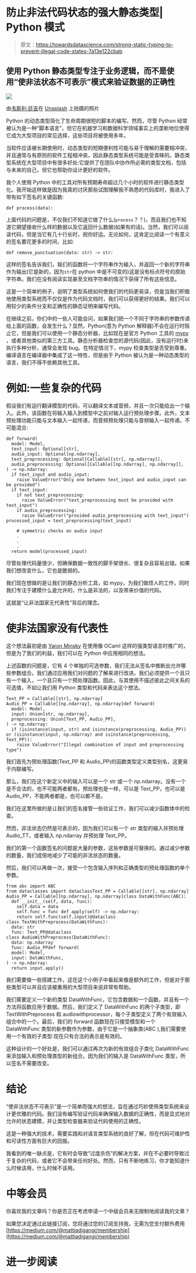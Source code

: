 # 防止非法代码状态的强大静态类型| Python 模式

> 原文：<https://towardsdatascience.com/strong-static-typing-to-prevent-illegal-code-states-7a13e122cbab>

## 使用 Python 静态类型专注于业务逻辑，而不是使用“使非法状态不可表示”模式来验证数据的正确性

![](img/e2ec7e05bd0ee0b4a43077be58e9c4b6.png)

由[韦斯利·廷吉](https://unsplash.com/@wesleyphotography?utm_source=medium&utm_medium=referral)在 [Unsplash](https://unsplash.com?utm_source=medium&utm_medium=referral) 上拍摄的照片

Python 的动态类型简化了生命周期很短的脚本的编写。然而，尽管 Python 经常被认为是一种“脚本语言”，但它在机器学习和数据科学领域事实上的垄断地位使得它成为大型项目的常见选择，这些项目将被使用多年。

当软件应该被长期使用时，动态类型的短期便利性可能与易于理解的需要相冲突，并且通常与有原则的软件工程相冲突，因此静态类型系统可能是受青睐的。静态类型系统在大型项目中有很多好处:它提供了在团队中协作所必需的类型文档，包括与未来的自己，但它也帮助你设计更好的软件。

我个人使用 Python 中的工具对所有预期寿命超过几个小时的软件进行静态类型化。我开始这样做是因为我真的讨厌那些试图理解我不熟悉的代码库时，我进入了带有如下签名的关键函数:

```
def process(data):
```

上面代码的问题是，不仅我们不知道它做了什么(`process`？？)，而且我们也不知道它期望接收什么样的数据以及它返回什么数据(如果有的话)。当然，我们可以阅读代码，但是当它有几十行长时，祝你好运。无论如何，这肯定比阅读一个有意义的签名要花更多的时间，比如:

```
def remove_punctuation(data: str) -> str:
```

这样的签名告诉我们，我们的函数将一个字符串作为输入，并返回一个新的字符串作为输出(它是新的，因为`str`在 python 中是不可变的)这是没有标点符号的原始字符串。我们在没有阅读实现甚至文档字符串的情况下获得了所有这些信息。

这是一个简单的例子，说明了类型系统如何使我们的代码更易读，但是当我们积极地使用类型系统而不仅仅是作为代码文档时，我们可以获得更好的结果。我们可以用较少的条件分支和正确性的静态证明来编写代码。

在继续之前，你们中的一些人可能会问，如果我们把一个不同于字符串的参数传递给上面的函数，会发生什么？显然，Python(意为 Python 解释器)不会在运行时阻止它，但是我们可以使用一个静态分析器，比如现在是官方 Python 工具的 [mypy](https://github.com/python/mypy) ，或者其他类似的第三方工具。静态分析器检查您的源代码(因此，没有运行时)来执行多种分析，通常会发现 bug。在特定情况下，mypy 检查类型是否受到尊重。编译语言在编译器中集成了这一特性，但是由于 Python 被认为是一种动态类型的语言，我们不得不依赖其他工具。

# 例如:一些复杂的代码

假设我们有运行翻译模型的代码，可以翻译文本或音频，并且一次只能给出一个输入。此外，该函数在将输入输入到模型中之前对输入运行预处理步骤。此外，文本预处理功能只能与文本输入一起传递，而音频预处理只能与音频输入一起传递。不可能混合:

```
def forward(
  model: Model, 
  text_input: Optional[str], 
  audio_input: Optional[np.ndarray],
  text_preprocessing: Optional[Callable[[str], np.ndarray]],
  audio_preprocessing: Optional[Callable[[np.ndarray], np.ndarray]],
) -> np.ndarray:
  if text_input and audio_input:
    raise ValueError("Only one between text_input and audio_input can be provided")
  if text_input:
    if not text_preprocessing:
      raise ValueError("text_preprocessing must be provided with text_input")
    if audio_preprocessing:
      raise ValueError("provided audio_preprocessing with text_input") processed_input = text_preprocessing(text_input)

    # symmetric checks on audio input
    .
    .
    .
  return model(processed_input)
```

尽管处理代码量很少，但确保数据一致性的脚手架很长、很复杂且容易出错。如果我们想改变什么，它也是脆弱的。

</machine-translation-evaluation-with-cometinho-c89880731409>  

我们现在想做的是让我们的静态分析工具，如 mypy，为我们做烦人的工作，同时我们专注于建模什么是允许的，什么是非法的，以及带来价值的代码。

这就是“让非法国家无代表性”背后的理念。

# 使非法国家没有代表性

这个想法最初是由 [Yaron Minsky](https://blog.janestreet.com/effective-ml-revisited/) 在使用像 OCaml 这样的强类型语言时推广的，但是为了我们的利益，我们可以在 Python 中应用相同的想法。

上述函数的问题是，它有 4 个单独的可选参数，我们无法从签名中推断出允许哪些参数组合。我们通过应用我们对问题的了解来进行改进。我们必须提供一个且只有一个输入，一个且只有一个预处理函数。因此，与其使用不描述彼此之间关系的可选值，不如让我们用 Python 类型和代码来表达这个想法。

```
Text_PP = Callable[[str], np.ndarray]
Audio_PP = Callable[[np.ndarray], np.ndarray]def forward(
  model: Model, 
  input: Union[str, np.ndarray], 
  preprocessing: Union[Text_PP, Audio_PP],
) -> np.ndarray:
  if (isinstance(input, str) and isinstance(preprocessing, Audio_PP)) or (isinstance(input, np.ndarray) and isinstance(preprocessing, Text_PP)):
    raise ValueError("Illegal combination of input and preprocessing type")
```

我们首先为预处理函数(Text_PP 和 Audio_PP)的函数类型定义类型别名，这更易于内联编写。

那么，我们在这个新定义中的输入可以是一个 str 或一个 np.ndarray。没有一个是不合法的，也不可能两者都有。预处理也是一样，可以是 Text_PP，也可以是 Audio_PP，不能两者都是，也可以都不是。

我们在这里所做的是让我们的签名接管一些验证工作，我们可以减少函数体中的检查。

然而，非法状态仍然是可表示的，因为我们可以有一个 str 类型的输入并预处理 Audio_TT，或者输入 np.ndarray 并预处理 Text_PP。

我们的第一个函数签名的问题是大量的参数，这些参数是可替换的。通过减少参数的数量，我们成倍地减少了可能的非法状态的数量。

然后，我们可以再做一次，接受一个包含输入序列和正确类型的预处理函数的单个参数。

```
from abc import ABC
from dataclasses import dataclassText_PP = Callable[[str], np.ndarray]
Audio_PP = Callable[[np.ndarray], np.ndarray]class DataWithFunc(ABC):
  def __init__(self, data, func):
    self.data = data
    self.func = func def apply(self) -> np.ndarray:
    return self.func(self.input)@dataclass
class TextWithPreprocess(DataWithFunc):
  data: str
  func: Text_PP@dataclass
class AudioWithPreprocess(DataWithFunc):
  data: np.ndarray
  func: Audio_PPdef forward(
  model: Model, 
  input: DataWithFunc, 
) -> np.ndarray:
  return input.apply()
```

我们需要做一些搭建工作，这在这个小例子中看起来像是额外的工作，但是对于那些类型可以并且应该被重用的大型项目来说非常有帮助。

我们需要定义一个新的类型 DataWithFunc，它包含数据和一个函数，并且有一个方法将函数应用于数据。然后，我们定义了 DataWithFunc 的两个子类型，即 TextWithPreprocess 和 audiowithprocessor，每个子类型定义了两个有效输入组合中的一个。最后，我们的 forward 函数现在只接受模型和一个 DataWithFunc 类型的新参数作为参数，由于它是一个抽象类(ABC ),我们需要使用一个有效的子类型:现在只有合法的表示是有效的。

</python-polymorphism-with-class-discovery-28908ac6456f>  

这种设计的一个好处是，我们可以通过再次为新的有效组合子类化 DataWithFunc 来添加输入和预处理类型的新组合。因为我们的输入是 DataWithFunc 类型，所以签名不需要改变。

# 结论

“使非法状态不可表示”是一个简单而强大的想法，旨在通过巧妙使用类型系统来设计更优雅的代码。我们没有编写验证代码来确保输入数据的正确性，而是显式地对允许的状态建模，并让类型检查器来验证代码使用的正确性。

这是一种强大的技术，需要实践和对语言类型系统的良好了解，但在代码可维护性和可读性方面有巨大的回报。

我看到的唯一缺点是，它有时会导致“过度杀伤”的解决方案，并在不必要时导致过于复杂的代码，或者它不会带来任何好处。然而，只有不断地练习，你才能知道什么时候该用，什么时候不该用。

# 中等会员

你喜欢我的文章吗？你是否正在考虑申请一个中级会员来无限制地阅读我的文章？

如果您决定通过此链接订阅，您将通过您的订阅支持我，无需为您支付额外费用[https://medium.com/@mattiadigangi/membership](https://medium.com/@mattiadigangi/membership)

# 进一步阅读

</dynamically-add-arguments-to-argparse-python-patterns-a439121abc39>  </tips-for-reading-and-writing-an-ml-research-paper-a505863055cf> 